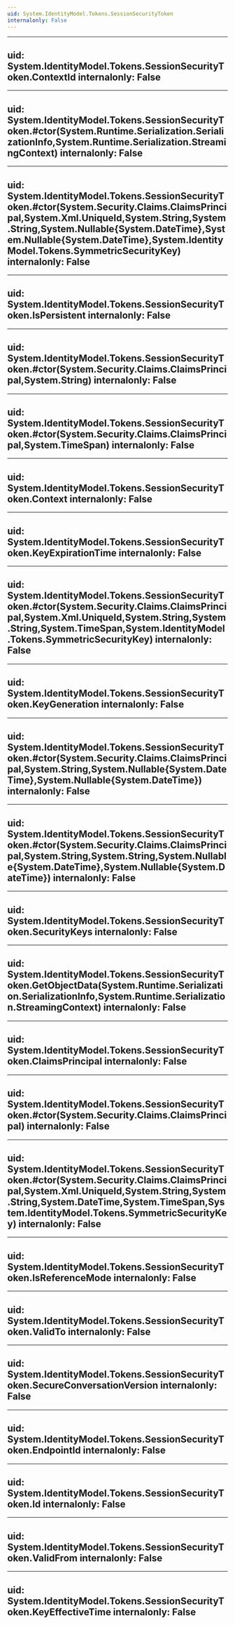 ```yaml
---
uid: System.IdentityModel.Tokens.SessionSecurityToken
internalonly: False
---
```


---
uid: System.IdentityModel.Tokens.SessionSecurityToken.ContextId
internalonly: False
---

---
uid: System.IdentityModel.Tokens.SessionSecurityToken.#ctor(System.Runtime.Serialization.SerializationInfo,System.Runtime.Serialization.StreamingContext)
internalonly: False
---

---
uid: System.IdentityModel.Tokens.SessionSecurityToken.#ctor(System.Security.Claims.ClaimsPrincipal,System.Xml.UniqueId,System.String,System.String,System.Nullable{System.DateTime},System.Nullable{System.DateTime},System.IdentityModel.Tokens.SymmetricSecurityKey)
internalonly: False
---

---
uid: System.IdentityModel.Tokens.SessionSecurityToken.IsPersistent
internalonly: False
---

---
uid: System.IdentityModel.Tokens.SessionSecurityToken.#ctor(System.Security.Claims.ClaimsPrincipal,System.String)
internalonly: False
---

---
uid: System.IdentityModel.Tokens.SessionSecurityToken.#ctor(System.Security.Claims.ClaimsPrincipal,System.TimeSpan)
internalonly: False
---

---
uid: System.IdentityModel.Tokens.SessionSecurityToken.Context
internalonly: False
---

---
uid: System.IdentityModel.Tokens.SessionSecurityToken.KeyExpirationTime
internalonly: False
---

---
uid: System.IdentityModel.Tokens.SessionSecurityToken.#ctor(System.Security.Claims.ClaimsPrincipal,System.Xml.UniqueId,System.String,System.String,System.TimeSpan,System.IdentityModel.Tokens.SymmetricSecurityKey)
internalonly: False
---

---
uid: System.IdentityModel.Tokens.SessionSecurityToken.KeyGeneration
internalonly: False
---

---
uid: System.IdentityModel.Tokens.SessionSecurityToken.#ctor(System.Security.Claims.ClaimsPrincipal,System.String,System.Nullable{System.DateTime},System.Nullable{System.DateTime})
internalonly: False
---

---
uid: System.IdentityModel.Tokens.SessionSecurityToken.#ctor(System.Security.Claims.ClaimsPrincipal,System.String,System.String,System.Nullable{System.DateTime},System.Nullable{System.DateTime})
internalonly: False
---

---
uid: System.IdentityModel.Tokens.SessionSecurityToken.SecurityKeys
internalonly: False
---

---
uid: System.IdentityModel.Tokens.SessionSecurityToken.GetObjectData(System.Runtime.Serialization.SerializationInfo,System.Runtime.Serialization.StreamingContext)
internalonly: False
---

---
uid: System.IdentityModel.Tokens.SessionSecurityToken.ClaimsPrincipal
internalonly: False
---

---
uid: System.IdentityModel.Tokens.SessionSecurityToken.#ctor(System.Security.Claims.ClaimsPrincipal)
internalonly: False
---

---
uid: System.IdentityModel.Tokens.SessionSecurityToken.#ctor(System.Security.Claims.ClaimsPrincipal,System.Xml.UniqueId,System.String,System.String,System.DateTime,System.TimeSpan,System.IdentityModel.Tokens.SymmetricSecurityKey)
internalonly: False
---

---
uid: System.IdentityModel.Tokens.SessionSecurityToken.IsReferenceMode
internalonly: False
---

---
uid: System.IdentityModel.Tokens.SessionSecurityToken.ValidTo
internalonly: False
---

---
uid: System.IdentityModel.Tokens.SessionSecurityToken.SecureConversationVersion
internalonly: False
---

---
uid: System.IdentityModel.Tokens.SessionSecurityToken.EndpointId
internalonly: False
---

---
uid: System.IdentityModel.Tokens.SessionSecurityToken.Id
internalonly: False
---

---
uid: System.IdentityModel.Tokens.SessionSecurityToken.ValidFrom
internalonly: False
---

---
uid: System.IdentityModel.Tokens.SessionSecurityToken.KeyEffectiveTime
internalonly: False
---
